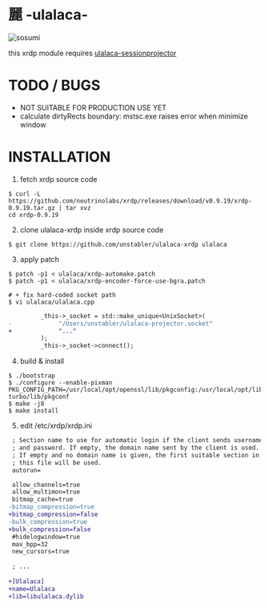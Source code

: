# 麗 -ulalaca-

![sosumi](https://user-images.githubusercontent.com/964412/166627076-616c1252-aede-4f33-9084-9a483caa5a8c.png)

this xrdp module requires [ulalaca-sessionprojector](https://github.com/unstabler/ulalaca)

# TODO / BUGS

- NOT SUITABLE FOR PRODUCTION USE YET
- calculate dirtyRects boundary: mstsc.exe raises error when minimize window

# INSTALLATION
1. fetch xrdp source code
```shell
$ curl -L https://github.com/neutrinolabs/xrdp/releases/download/v0.9.19/xrdp-0.9.19.tar.gz | tar xvz
cd xrdp-0.9.19
```

2. clone ulalaca-xrdp inside xrdp source code
```shell
$ git clone https://github.com/unstabler/ulalaca-xrdp ulalaca
```

3. apply patch
```shell
$ patch -p1 < ulalaca/xrdp-automake.patch
$ patch -p1 < ulalaca/xrdp-encoder-force-use-bgra.patch

# + fix hard-coded socket path
$ vi ulalaca/ulalaca.cpp
```
```diff
         _this->_socket = std::make_unique<UnixSocket>(
-             "/Users/unstabler/ulalaca-projector.socket"
+             "..."
         );
         _this->_socket->connect();

```

4. build & install
```shell
$ ./bootstrap
$ ./configure --enable-pixman PKG_CONFIG_PATH=/usr/local/opt/openssl/lib/pkgconfig:/usr/local/opt/libjpeg-turbo/lib/pkgconf
$ make -j8 
$ make install
```

5. edit /etc/xrdp/xrdp.ini
```diff
 ; Section name to use for automatic login if the client sends username
 ; and password. If empty, the domain name sent by the client is used.
 ; If empty and no domain name is given, the first suitable section in
 ; this file will be used.
 autorun=

 allow_channels=true
 allow_multimon=true
 bitmap_cache=true
-bitmap_compression=true
+bitmap_compression=false
-bulk_compression=true
+bulk_compression=false
 #hidelogwindow=true
 max_bpp=32
 new_cursors=true
 
 ; ...
 
+[Ulalaca]
+name=Ulalaca
+lib=libulalaca.dylib
```

